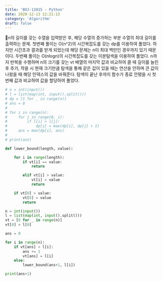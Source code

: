 ```yaml
---
title: 'BOJ-12015 - Python'
date: 2020-12-13 12:21:13
category: 'Algorithm'
draft: false
---
```

n의 길이를 갖는 수열을 입력받은 후, 해당 수열의 증가하는 부분 수열의 최대 길이를 출력하는 문제. 첫번째 풀이는 O(n^2)의 시간복잡도를 갖는 dp를 이용하여 풀었다. 하지만 시간초과 결과를 받게 되었는데 해당 문제는 n이 최대 백만인 경우까지 있기 때문이다. 두번째 풀이는 O(nlogn)의 시간복잡도를 갖는 이분탐색을 이용하여 풀었다. n까지 반복을 수행하며 n의 크기를 갖는 vt 배열의 마지막 값과 비교하여 클 때 길이를 늘린 후 추가, 작을 시 현재 크기만큼 탐색을 통해 같은 값이 있을 때는 연산을 안하며 큰 값이 나왔을 때 해당 인덱스의 값을 바꿔준다. 탐색이 끝난 후까지 함수가 종료 안됐을 시 첫번째 값과 비교하여 값을 할당하여 풀었다.
```python
# n = int(input())
# l = list(map(int, input().split()))
# dp = [1 for _ in range(n)]
# ans = 0
#
# for i in range(n):
#     for j in range(0, i):
#         if l[i] > l[j]:
#             dp[i] = max(dp[i], dp[j] + 1)
#     ans = max(dp[i], ans)
#
# print(ans)

def lower_bound(length, value):

    for i in range(length):
        if vt[i] == value:
            return

        elif vt[i] > value:
            vt[i] = value
            return

    if vt[0] > value:
        vt[0] = value
        return

n = int(input())
l = list(map(int, input().split()))
vt = [0 for _ in range(n)]
vt[0] = l[0]

ans = 0

for i in range(n):
    if vt[ans] < l[i]:
        ans += 1
        vt[ans] = l[i]
    else:
        lower_bound(ans+1, l[i])

print(ans+1)

```